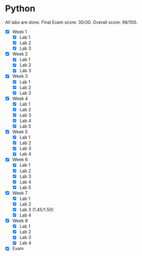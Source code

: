 # Python

All labs are done.
Final Exam score: 30/30.
Overall score: 98/100.

- [x] Week 1
  - [x] Lab 1
  - [x] Lab 2
  - [x] Lab 3
- [x] Week 2
  - [x] Lab 1
  - [x] Lab 2
  - [x] Lab 3
- [x] Week 3
  - [x] Lab 1
  - [x] Lab 2
  - [x] Lab 3
- [x] Week 4
  - [x] Lab 1
  - [x] Lab 2
  - [x] Lab 3
  - [x] Lab 4
  - [x] Lab 5
- [x] Week 5
  - [x] Lab 1
  - [x] Lab 2
  - [x] Lab 3
  - [x] Lab 4
- [x] Week 6
  - [x] Lab 1
  - [x] Lab 2
  - [x] Lab 3
  - [x] Lab 4
  - [x] Lab 5
- [x] Week 7
  - [x] Lab 1
  - [x] Lab 2
  - [x] Lab 3 (1.45/1.50)
  - [x] Lab 4
- [x] Week 8
  - [x] Lab 1
  - [x] Lab 2
  - [x] Lab 3
  - [x] Lab 4
- [x] Exam
